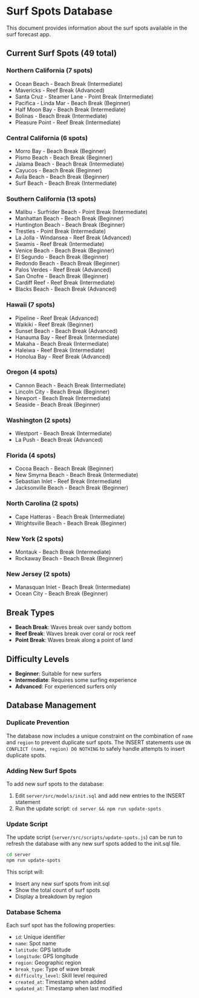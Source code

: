 # Surf Spots Database

This document provides information about the surf spots available in the surf forecast app.

## Current Surf Spots (49 total)

### Northern California (7 spots)
- Ocean Beach - Beach Break (Intermediate)
- Mavericks - Reef Break (Advanced)
- Santa Cruz - Steamer Lane - Point Break (Intermediate)
- Pacifica - Linda Mar - Beach Break (Beginner)
- Half Moon Bay - Beach Break (Intermediate)
- Bolinas - Beach Break (Intermediate)
- Pleasure Point - Reef Break (Intermediate)

### Central California (6 spots)
- Morro Bay - Beach Break (Beginner)
- Pismo Beach - Beach Break (Beginner)
- Jalama Beach - Beach Break (Intermediate)
- Cayucos - Beach Break (Beginner)
- Avila Beach - Beach Break (Beginner)
- Surf Beach - Beach Break (Intermediate)

### Southern California (13 spots)
- Malibu - Surfrider Beach - Point Break (Intermediate)
- Manhattan Beach - Beach Break (Beginner)
- Huntington Beach - Beach Break (Beginner)
- Trestles - Point Break (Intermediate)
- La Jolla - Windansea - Reef Break (Advanced)
- Swamis - Reef Break (Intermediate)
- Venice Beach - Beach Break (Beginner)
- El Segundo - Beach Break (Beginner)
- Redondo Beach - Beach Break (Beginner)
- Palos Verdes - Reef Break (Advanced)
- San Onofre - Beach Break (Beginner)
- Cardiff Reef - Reef Break (Intermediate)
- Blacks Beach - Beach Break (Advanced)

### Hawaii (7 spots)
- Pipeline - Reef Break (Advanced)
- Waikiki - Reef Break (Beginner)
- Sunset Beach - Beach Break (Advanced)
- Hanauma Bay - Reef Break (Intermediate)
- Makaha - Beach Break (Intermediate)
- Haleiwa - Reef Break (Intermediate)
- Honolua Bay - Reef Break (Advanced)

### Oregon (4 spots)
- Cannon Beach - Beach Break (Intermediate)
- Lincoln City - Beach Break (Beginner)
- Newport - Beach Break (Intermediate)
- Seaside - Beach Break (Beginner)

### Washington (2 spots)
- Westport - Beach Break (Intermediate)
- La Push - Beach Break (Advanced)

### Florida (4 spots)
- Cocoa Beach - Beach Break (Beginner)
- New Smyrna Beach - Beach Break (Intermediate)
- Sebastian Inlet - Reef Break (Intermediate)
- Jacksonville Beach - Beach Break (Beginner)

### North Carolina (2 spots)
- Cape Hatteras - Beach Break (Intermediate)
- Wrightsville Beach - Beach Break (Beginner)

### New York (2 spots)
- Montauk - Beach Break (Intermediate)
- Rockaway Beach - Beach Break (Beginner)

### New Jersey (2 spots)
- Manasquan Inlet - Beach Break (Intermediate)
- Ocean City - Beach Break (Beginner)

## Break Types
- **Beach Break**: Waves break over sandy bottom
- **Reef Break**: Waves break over coral or rock reef
- **Point Break**: Waves break along a point of land

## Difficulty Levels
- **Beginner**: Suitable for new surfers
- **Intermediate**: Requires some surfing experience
- **Advanced**: For experienced surfers only

## Database Management

### Duplicate Prevention
The database now includes a unique constraint on the combination of `name` and `region` to prevent duplicate surf spots. The INSERT statements use `ON CONFLICT (name, region) DO NOTHING` to safely handle attempts to insert duplicate spots.

### Adding New Surf Spots
To add new surf spots to the database:

1. Edit `server/src/models/init.sql` and add new entries to the INSERT statement
2. Run the update script: `cd server && npm run update-spots`

### Update Script
The update script (`server/src/scripts/update-spots.js`) can be run to refresh the database with any new surf spots added to the init.sql file.

```bash
cd server
npm run update-spots
```

This script will:
- Insert any new surf spots from init.sql
- Show the total count of surf spots
- Display a breakdown by region

### Database Schema
Each surf spot has the following properties:
- `id`: Unique identifier
- `name`: Spot name
- `latitude`: GPS latitude
- `longitude`: GPS longitude
- `region`: Geographic region
- `break_type`: Type of wave break
- `difficulty_level`: Skill level required
- `created_at`: Timestamp when added
- `updated_at`: Timestamp when last modified